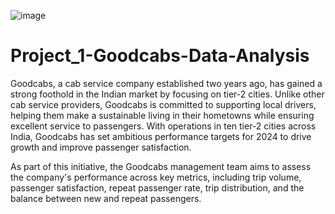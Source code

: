 ![image](https://github.com/user-attachments/assets/64c61d05-557c-44a6-a77f-56ac9d3901b1)

# Project_1-Goodcabs-Data-Analysis
Goodcabs, a cab service company established two years ago, has gained a strong foothold in
the Indian market by focusing on tier-2 cities. Unlike other cab service providers, Goodcabs
is committed to supporting local drivers, helping them make a sustainable living in their
hometowns while ensuring excellent service to passengers. With operations in ten tier-2
cities across India, Goodcabs has set ambitious performance targets for 2024 to drive
growth and improve passenger satisfaction.

As part of this initiative, the Goodcabs management team aims to assess the company's
performance across key metrics, including trip volume, passenger satisfaction, repeat
passenger rate, trip distribution, and the balance between new and repeat passengers.
